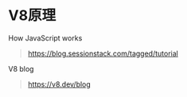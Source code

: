 # V8原理

How JavaScript works

> https://blog.sessionstack.com/tagged/tutorial

V8 blog

> https://v8.dev/blog

